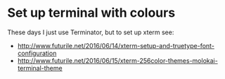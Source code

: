 # Set up terminal with colours
These days I just use Terminator, but to set up xterm see:

- http://www.futurile.net/2016/06/14/xterm-setup-and-truetype-font-configuration
- http://www.futurile.net/2016/06/15/xterm-256color-themes-molokai-terminal-theme
